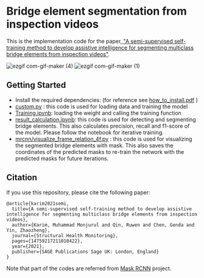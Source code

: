 # Bridge element segmentation from inspection videos
This is the implementation code for the paper,<a href="https://journals.sagepub.com/doi/abs/10.1177/14759217211010422"> "A semi-supervised self-training method to develop assistive intelligence for segmenting multiclass bridge elements from inspection videos"</a>.</p> 


<!-- ![ezgif com-gif-maker (2)](https://user-images.githubusercontent.com/40798690/121276061-f15fb700-c89b-11eb-85c0-5e86f19784b8.gif) ![ezgif com-gif-maker (3)](https://user-images.githubusercontent.com/40798690/121276072-f6bd0180-c89b-11eb-9b96-7188097ba531.gif) -->

![ezgif com-gif-maker (4)](https://user-images.githubusercontent.com/40798690/121276306-6e8b2c00-c89c-11eb-8fc1-87f2b411011c.gif) ![ezgif com-gif-maker (1)](https://user-images.githubusercontent.com/40798690/121360023-0a9b4e80-c902-11eb-9804-d9a6c13f0485.gif)




<!-- ![ezgif com-gif-maker (5)](https://user-images.githubusercontent.com/40798690/121276307-6fbc5900-c89c-11eb-89f8-959d9b0c738a.gif) -->

<!-- ## Contents
* Installation
* Dataset Preparation
* Pre-trained models
* Training and Testing
* Citation -->

## Getting Started
* Install the required dependencies: (for reference see [how_to_install.pdf](https://github.com/monjurulkarim/Tracking_manufacturing/blob/master/how_to_install.pdf) )
*  [custom.py](https://github.com/monjurulkarim/active_learning/blob/main/custom.py) : this code is used for loading data and training the model
*  [Training.ipynb](https://github.com/monjurulkarim/active_learning/blob/main/Training.ipynb): loading the weight and calling the training function
*  [result_calculation.ipynb](https://github.com/monjurulkarim/active_learning/blob/main/result_calculation.ipynb): this code is used for detecting and segmenting bridge elements. This also calculates precision, recall and f1-score of the model. Please follow the notebook for iterative training.
*  [mrcnn/visualize_frame_relation_4f.py](https://github.com/monjurulkarim/active_learning/blob/main/mrcnn/visualize_frame_relation_4f.py) : this code is used for visualizing the segmented bridge elements with mask. This also saves the coordinates of the predicted masks to re-train the network with the predicted masks for future iterations.

## Citation
If you use this repository, please cite the following paper:

~~~~
@article{karim2021semi,
  title={A semi-supervised self-training method to develop assistive intelligence for segmenting multiclass bridge elements from inspection videos},
  author={Karim, Muhammad Monjurul and Qin, Ruwen and Chen, Genda and Yin, Zhaozheng},
  journal={Structural Health Monitoring},
  pages={14759217211010422},
  year={2021},
  publisher={SAGE Publications Sage UK: London, England}
}
~~~~

Note that part of the codes are referred from <a href="https://github.com/matterport/Mask_RCNN">Mask RCNN</a> project.
